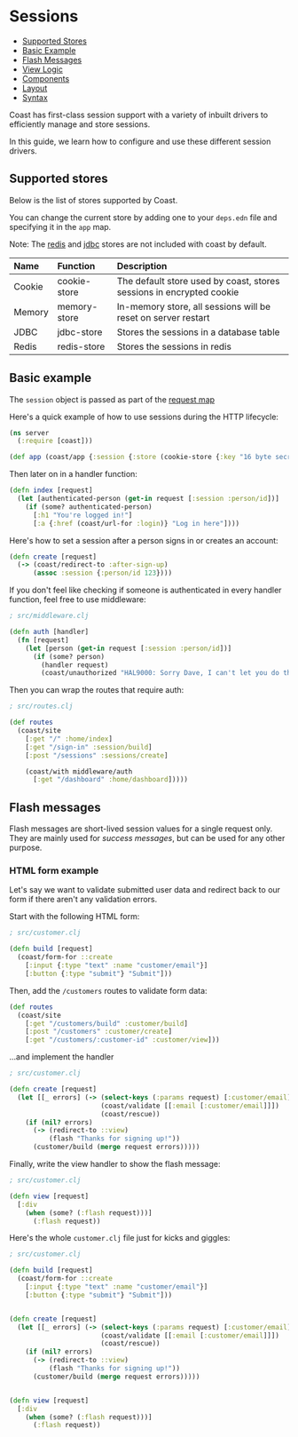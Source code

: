 # Sessions

* [Supported Stores](#user-content-supported-stores)
* [Basic Example](#user-content-basic-example)
* [Flash Messages](#user-content-flash-messages)
* [View Logic](#user-content-view-logic)
* [Components](#user-content-components)
* [Layout](#user-content-layout)
* [Syntax](#user-content-syntax)

Coast has first-class session support with a variety of inbuilt drivers to efficiently manage and store sessions.

In this guide, we learn how to configure and use these different session drivers.

## Supported stores
Below is the list of stores supported by Coast.

You can change the current store by adding one to your `deps.edn` file and specifying it in the `app` map.

Note: The [redis](https://github.com/paraseba/rrss) and [jdbc](https://github.com/luminus-framework/jdbc-ring-session) stores are not included with coast by default.

| Name          | Function         | Description                                                         |
| :------------ | :--------------- | :------------------------------------------------------------------ |
| Cookie        | cookie-store   | The default store used by coast, stores sessions in encrypted cookie |
| Memory        | memory-store   | In-memory store, all sessions will be reset on server restart       |
| JDBC          | jdbc-store     | Stores the sessions in a database table                             |
| Redis         | redis-store    | Stores the sessions in redis                                        |


## Basic example
The `session` object is passed as part of the [request map](/docs/request.md)

Here's a quick example of how to use sessions during the HTTP lifecycle:

```clojure
(ns server
  (:require [coast]))

(def app (coast/app {:session {:store (cookie-store {:key "16 byte secret key"})}}))
```

Then later on in a handler function:

```clojure
(defn index [request]
  (let [authenticated-person (get-in request [:session :person/id])]
    (if (some? authenticated-person)
      [:h1 "You're logged in!"]
      [:a {:href (coast/url-for :login)} "Log in here"])))
```

Here's how to set a session after a person signs in or creates an account:

```clojure
(defn create [request]
  (-> (coast/redirect-to :after-sign-up)
      (assoc :session {:person/id 123})))
```

If you don't feel like checking if someone is authenticated in every handler function,
feel free to use middleware:

```clojure
; src/middleware.clj

(defn auth [handler]
  (fn [request]
    (let [person (get-in request [:session :person/id])]
      (if (some? person)
        (handler request)
        (coast/unauthorized "HAL9000: Sorry Dave, I can't let you do that")))))
```

Then you can wrap the routes that require auth:

```clojure
; src/routes.clj

(def routes
  (coast/site
    [:get "/" :home/index]
    [:get "/sign-in" :session/build]
    [:post "/sessions" :sessions/create]

    (coast/with middleware/auth
      [:get "/dashboard" :home/dashboard]))))
```

## Flash messages
Flash messages are short-lived session values for a single request only. They are mainly used for *success messages*, but can be used for any other purpose.

### HTML form example

Let's say we want to validate submitted user data and redirect back to our form if there aren't any validation errors.

Start with the following HTML form:

```clojure
; src/customer.clj

(defn build [request]
  (coast/form-for ::create
    [:input {:type "text" :name "customer/email"}]
    [:button {:type "submit"} "Submit"]))
```

Then, add the `/customers` routes to validate form data:

```clojure
(def routes
  (coast/site
    [:get "/customers/build" :customer/build]
    [:post "/customers" :customer/create]
    [:get "/customers/:customer-id" :customer/view]))
```

...and implement the handler

```clojure
; src/customer.clj

(defn create [request]
  (let [[_ errors] (-> (select-keys (:params request) [:customer/email])
                       (coast/validate [[:email [:customer/email]]])
                       (coast/rescue))
    (if (nil? errors)
      (-> (redirect-to ::view)
          (flash "Thanks for signing up!"))
      (customer/build (merge request errors)))))
```

Finally, write the view handler to show the flash message:

```clojure
; src/customer.clj

(defn view [request]
  [:div
    (when (some? (:flash request)))]
      (:flash request))
```

Here's the whole `customer.clj` file just for kicks and giggles:

```clojure
; src/customer.clj

(defn build [request]
  (coast/form-for ::create
    [:input {:type "text" :name "customer/email"}]
    [:button {:type "submit"} "Submit"]))


(defn create [request]
  (let [[_ errors] (-> (select-keys (:params request) [:customer/email])
                       (coast/validate [[:email [:customer/email]]])
                       (coast/rescue))
    (if (nil? errors)
      (-> (redirect-to ::view)
          (flash "Thanks for signing up!"))
      (customer/build (merge request errors)))))


(defn view [request]
  [:div
    (when (some? (:flash request)))]
      (:flash request))
```
